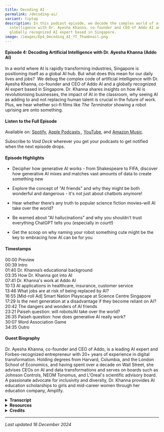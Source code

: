 ```yaml
---
title: Decoding AI
permalink: /decoding-ai/
variant: tiptap
description: In this podcast episode, we decode the complex world of artificial
  intelligence with Dr. Ayesha Khanna, co-founder and CEO of Addo AI and a
  globally recognized AI expert based in Singapore.
image: /images/Ep4_Decoding_AI_YT_Thumbnail.png
---
```

<h4><strong>Episode 4: Decoding Artificial Intelligence with Dr. Ayesha Khanna (Addo AI)</strong></h4>
<p>In a world where AI is rapidly transforming industries, Singapore is positioning
itself as a global AI hub. But what does this mean for our daily lives
and jobs?&nbsp; We debug the complex code of artificial intelligence with
Dr. Ayesha Khanna, co-founder and CEO of Addo AI and a globally recognized
AI expert based in Singapore. Dr. Khanna shares insights on how AI is revolutionising
businesses, the impact of AI in the classroom, why seeing AI as adding
to and not replacing human talent is crucial in the future of work. Plus,
we hear whether sci-fi films like <em>The Terminator</em> showing a robot
uprising are onto something.</p>
<h4><strong>Listen to the Full Episode</strong></h4>
<p>Available on: <a href="https://bit.ly/voiddeckspotify" rel="noopener nofollow" target="_blank"><u>Spotify</u></a>,
<a href="https://bit.ly/voiddeckapplepodcasts" rel="noopener nofollow" target="_blank"><u>Apple Podcasts</u>
</a>, <a href="https://bit.ly/voiddeckyoutube" rel="noopener nofollow" target="_blank">YouTube</a>,
and <a href="https://bit.ly/voiddeckamazonmusic" rel="noopener nofollow" target="_blank"><u>Amazon Music</u></a>.</p>
<p>Subscribe to <em>Void Deck</em> wherever you get your podcasts to get notified
when the next episode drops.</p>
<h4><strong>Episode Highlights</strong></h4>
<ul data-tight="true" class="tight">
<li>
<p>Decipher how generative AI works - from Shakespeare to FIFA, discover
how generative AI mixes and matches vast amounts of data to create something
new</p>
</li>
<li>
<p>Explore the concept of "AI friends" and why they might be both wonderful
and dangerous - it's not just about chatbots anymore!</p>
</li>
<li>
<p>Hear whether there’s any truth to popular science fiction movies–will
AI take over the world?</p>
</li>
<li>
<p>Be warned about "AI hallucinations" and why you shouldn't trust everything
ChatGPT tells you (especially in court!)</p>
</li>
<li>
<p>Get the scoop on why naming your robot something cute might be the key
to embracing how AI can be for you</p>
</li>
</ul>
<h4><strong>Timestamps</strong></h4>
<p>00:00 Preview
<br>00:39 Intro
<br>01:40 Dr. Khanna’s educational background
<br>03:35 How Dr. Khanna got into AI
<br>07:41 Dr. Khanna's work at Addo AI&nbsp;
<br>10:13 AI applications in healthcare, insurance, customer service
<br>13:46 What jobs are at risk of being replaced by AI?
<br>16:55 [Mid-roll Ad] Smart Nation Playscape at Science Centre Singapore
<br>17:29 Is the next generation at a disadvantage if they become reliant
on AI?
<br>20:42 The dangers and wonders of AI friends
<br>23:21 Paiseh question: will robots/AI take over the world?
<br>26:35 Paiseh question: how does generative AI really work?
<br>30:07 Word Association Game
<br>34:35 Outro</p>
<h4><strong>Guest Biography</strong></h4>
<p>Dr. Ayesha Khanna, co-founder and CEO of Addo, is a leading AI expert
and Forbes-recognized entrepreneur with 20+ years of experience in digital
transformation. Holding degrees from Harvard, Columbia, and the London
School of Economics, and having spent over a decade on Wall Street, she
advises CEOs on AI and data transformations and serves on boards such as
Johnson Controls, NEOM Tonomus, and L'Oreal's scientific advisory board.
A passionate advocate for inclusivity and diversity, Dr. Khanna provides
AI education scholarships to girls and mid-career women through her education
company, Amplify.</p>
<div data-type="detailGroup" class="isomer-accordion isomer-accordion-white">
<details class="isomer-details">
<summary><strong>Transcript</strong>
</summary>
<div data-type="detailsContent" class="isomer-details-content">
<p><em>This transcript has been lightly edited for readability.</em>
</p>
<p></p>
<p><strong>RISHII: </strong>Will AI take over the world?</p>
<p></p>
<p><strong>DR. KHANNA: </strong>I think that AI on its own will not get to
that point because by that time humans will have merged with AI in some
way.</p>
<p></p>
<p><strong>RISHII &amp; MENG: </strong>Whoa.</p>
<p></p>
<p><strong>DR. KHANNA: </strong>So, you know, and we're seeing something
like this with Neuralink, obviously, what Elon Musk started.<strong> </strong>So
the question is, are there humans who will supercharge themselves with
more information, more cognitive power, and will that create a superclass
that will then be at such an advantage that the others are left behind?</p>
<p></p>
<p><strong>RISHII: </strong>Welcome to <em>Void Deck</em>, a casual science
podcast brought to you by Science Centre Singapore. We bring science out
of the labs and put scientists in singlets. Each episode, we sit down with
a local science changemaker and ask all the questions that you are too
paiseh to ask. Today, I'm joined by my colleague Meng, a science educator
at Science Centre Singapore.</p>
<p></p>
<p><strong>MENG: </strong>Hi everyone.</p>
<p></p>
<p><strong>RISHII: </strong>Hi, and today we'll be talking all about AI,
something you and I probably use very often like, you know, ChatGPT and
all those cool stuff.</p>
<p></p>
<p><strong>MENG: </strong>Today on the podcast, we have Dr. Ayesha Khanna,
CEO of Addo AI and a Forbes-recognised AI expert. She has over 20 years
of experience working on digital transformation with degrees from Harvard,
Columbia and London School of Economics. Dr. Aisha advises CEOs and serves
on major boards. Through her company, Amplify, she offers AI scholarships
to girls and women.</p>
<p></p>
<p><strong>DR. KHANNA: </strong>Hi everyone, it's such a pleasure to be here.</p>
<p></p>
<p><strong>RISHII: </strong>Thank you so much for coming down today, you
know, to talk to us about AI and all the cool stuff that you do.</p>
<p></p>
<p><strong>DR. KHANNA: </strong>Thank you for having me.</p>
<p></p>
<p><strong>RISHII: </strong>All right, so I think what we want to do is take
you back down memory lane and see how you got started on this journey.
What was it like growing up, you know, in Pakistan and like, you know,
getting into the field of STEM as a kid?</p>
<p></p>
<p><strong>DR. KHANNA: </strong>Actually, I was never in the field of STEM.
When I was growing up, I was much more interested in literature and human
rights and development economics. I found science to be taught in a terrible
way. It was all about the exam and about the absolute correct answer. Even
when we went to do quote unquote experiments in the lab, we already knew
what the experiment should yield.</p>
<p></p>
<p>So that's a terrible way to learn science. It's so deterministic. And
it was only when I went to college, when I left Asia, that I went and encountered
people from Romania, Estonia, Russia, and they had a very different approach
to science. They looked at it in a very poetic way.</p>
<p></p>
<p>They saw it not as the final answer in an engineering mechanistic way,
but they found engineering, technology, science, beautiful, uncertain,
ambivalent, and the whole process as a quest to approximate the truth.
And when you see it that way, how different is STEM from the humanities?
How different is it from sociology or any of the social sciences?</p>
<p></p>
<p>And the answer is it isn't. Which is why anyone at whatever stage in their
life, if they just realise this about STEM, can easily step into STEM and
any STEM person can easily step into any other kind of discipline.</p>
<p></p>
<p><strong>RISHII:</strong> I just wanted to know, because I mean, you made
the jump from like a humanities person and then you went into STEM in college,
right? When did you even consider AI as something that you wanted to pursue?
Because AI [seems] like something that probably started maybe five to ten
years ago. So at that time when you were in college, did you already [know]
about AI or was it something you just stumbled upon?</p>
<p></p>
<p><strong>DR. KHANNA: </strong>Well, AI has been around for decades.
<br>
</p>
<p><strong>MENG: </strong>We were wrong. Very wrong. <em>[Everyone laughs]</em>
</p>
<p></p>
<p><strong>DR. KHANNA:</strong> It's been around for decades, but nobody took
it seriously because we just did not have the computational power that
we do now. We didn't have enough data that we do now. And so it was kind
of languishing at MIT and other kinds of universities. I first encountered
neural networks decades ago myself as an undergraduate when I was working
on neural networks for trading.</p>
<p></p>
<p>And then when I went to Wall Street, I was doing a lot of quantitative
work where we were using computer science and statistics. Today, the combination
of computer science and statistics at scale is called artificial intelligence,
which is, can you recognise patterns in something and then be able to very
quickly mine large amounts of data to be able to analyse it, forecast it,
optimise it, and now for the first time generate from scratch new things.
We call that generative AI.</p>
<p></p>
<p>But it's not new, but it is an evolving field. And it goes through summers
and winters or rather springs and winters. So there was a whole time when
it was called the winter of AI and now it's having a real moment. But who
knows, after 10 years, it might go through another winter where people
lose interest or feel it's not moving fast enough.</p>
<p></p>
<p><strong>RISHII: </strong>Right, right.</p>
<p></p>
<p><strong>DR. KHANNA: </strong>The thing about science and AI is science,
right? It's a scientific endeavour… it takes time. Then people work and
work and work and suddenly something great happens and it's adopted widely.
And then again, you have to wait for it for a long time. So there have
been AI researchers diligently working on it and I've been exposed to it
over many, many years. Now I'm so happy to see that everyone is realising
it and finds it more accessible.</p>
<p></p>
<p><strong>RISHII: </strong>It's like, you know, if you can't like me on
my low days, don’t like me when I'm super popular now. So when you were
interested in AI, right, like when you stumbled upon it in college and
you're telling people like, oh my God, AI is going to be big or I'm so
interested in it, were you like the only one who seemed to be interested,
maybe in your friend group or in your social circles?</p>
<p></p>
<p><strong>MENG: </strong>Or was it like a big crowd and everyone was going
to jump onto AI together?</p>
<p></p>
<p><strong>DR. KHANNA:</strong> No, no. At that time, people didn't even understand
what it was. I told people I was going to become a software engineer. And
there were people in my extended family, they said, oh my God, we sent
you to Harvard and you should be in a bank, like a posh office. And now
you're acting like a back office person. And they were so like pooh-poohing
it.</p>
<p></p>
<p><strong>RISHII: </strong>All the uncle and aunties.</p>
<p></p>
<p><strong>DR. KHANNA: </strong>All the uncle and aunties thought that I
had really taken a step down because they didn't understand it. And it's
only now that it's suddenly become in the media that they—the same uncles
who used to criticise my parents and say<em>, why did you let her do this?—</em>now
actually send me articles and are very excited about AI. And I guess the
moral of the story is, do pursue what you really want to and work at it.</p>
<p></p>
<p>So one doesn't go without the other. You can't just be passionate about
something and then just do it half-heartedly. I stuck to it through many,
many years, even though it was hard and nobody really saw it. But I loved
it because every day I could see the impact it had on the firms that I
was working with.</p>
<p></p>
<p><em>[Musical transition]</em>
</p>
<p></p>
<p><strong>RISHII: </strong>Do you get, I guess now when you're working on
AI, do people come up to you and think that you are working on like ChatGPT
or just like generative AI? Do people still just make the assumption? Because
I think our exposure to AI, or at least with the layman, right, is just
like ChatGPT and that's all we know.</p>
<p></p>
<p><strong>MENG:</strong> Generative art… deepfakes…</p>
<p></p>
<p><strong>DR. KHANNA: </strong>That’s right.</p>
<p></p>
<p><strong>MENG: </strong>Stuff like that.</p>
<p></p>
<p><strong>DR. KHANNA: </strong>Well, people know that I have an AI company,
I have an AI consulting firm. We specialise in building AI strategy, AI
solutions, big data platforms. And so we use generative AI to help our
clients engage their customers better, for example. But they never come
to me because I'm not a researcher, even though I have a PhD and have a
lot of experience. I am not a researcher.</p>
<p></p>
<p>My job is to help organisations, whether they are for-profit companies,
non-for-profit enterprises or government agencies, think about how to use
AI to serve their customers better. And so that's what people ask me about.
They're like, how can we use this? What's the talent we need? Is it true
that it is a hype or is it real? Those are the kind of questions. Are our
jobs going to get replaced? Are we going to have a job?</p>
<p></p>
<p>Should my son study this? Should my daughter study this? And I feel these
are great questions and we should talk about it. You know, is this ethical
or not? These are the debates citizens must have, regardless of whether
they have a science background, a business background, any background.</p>
<p></p>
<p><strong>RISHII: </strong>Wow, that's very well put. On that note, we really
want to know more about what you do in terms of AI. We understand that
your company is an AI solutions firm and it's called Addo. So how did that
name come about?</p>
<p></p>
<p><strong>DR. KHANNA: </strong>It's very simple. It's adding. So Ado is
what we wanted to say that we augment, catalyse, enrich and accelerate
the journey of our company with AI. So we are really there. And that's
something I really believe in.</p>
<p></p>
<p><strong>RISHII: </strong>Ah, okay.</p>
<p></p>
<p><strong>DR. KHANNA: </strong>We need to have that approach, not only at
a corporate level, but also as an individual. We need to see AI as adding,
not replacing us in any way. And so just by that name, that's our mission,
is to use it as an augmentation tool for all our customers.</p>
<p></p>
<p><strong>RISHII: </strong>You were talking about helping your customers.
Would there be any unusual or surprising industry applications that you
have come across in your time working with all these different partners
and companies that seek your help?
<br>
</p>
<p><strong>DR. KHANNA:</strong> I think there's so many examples, but just
let's look at a couple of them. One example is that there are so many people
in the world who die of or suffer from strokes. It's terrible. I mean,
when anyone has a stroke and it's so unexpected. People suddenly one day
and then they lose their ability to walk, they lose their ability to talk.
And it's devastating for the family.</p>
<p></p>
<p>It's devastating for everyone around them and for themselves. So <a href="https://mcpress.mayoclinic.org/healthy-brain/mayo-clinic-research-finds-ai-enabled-ecgs-may-identify-patients-at-greater-risk-of-stroke-cognitive-decline/" rel="noopener nofollow" target="_blank">Mayo Clinic</a> actually
partnered recently with an AI startup that analysed the medical records
of all the patients who've had stroke so that they could identify a pattern.
And in that pattern, they found that they could actually identify someone
who will have a stroke 10 years before they're going to have a stroke.</p>
<p></p>
<p>Can you imagine if people knew that? If you know that, wouldn't you change
everything? Because these are modifiable biomarkers. So this is the kind
of thing, the kind of massive game changer that AI can do to help people
live better lives. And there are many examples like this, but I find health
care to be the most potent example because we can all relate to it.</p>
<p></p>
<p><strong>RISHII: </strong>Meng and I were talking [about] how else AI helps
people. Because I think on a day to day basis, we use generative AI for
simpler tasks like LinkedIn captions.</p>
<p></p>
<p><strong>MENG: </strong>Finding my way to work. That's also AI, right?
I'm sure, we're using GPS and other stuff.</p>
<p></p>
<p><strong>DR. KHANNA: </strong>Oh, absolutely. We use AI all the time. But
most people don't understand or appreciate that generative AI is fundamentally
new in the AI field. We have never been able to generate new content from
scratch like this. That's why people are so excited. And that means, for
example, I'll give you [something] that we worked on, insurance companies.</p>
<p></p>
<p>One of the things that people call insurance companies for are pregnant
women who've just found out they have preeclampsia and they're really worried
for their child. And at the other end is a customer service agent who's
probably young, doesn't have children, is rifling through all the PDFs
or something's being told to this person that, OK, say this about the policy.
They want to check if their policy covers this health condition.</p>
<p></p>
<p>But now if you have an AI agent, it can generate with the voice, multimodal,
which means not just text, but a voice. It can give a very reassuring,
empathetic answer that can surpass that potentially of the contact centre
agent. Personalise it, be more empathetic and listen to the emotions in
that person's voice because then you can tell, is this person worried?
Is this person upset? Is she angry?</p>
<p></p>
<p>And this is called hyper-personalization real time. So as long as they
keep the data of the person safe and private, we will be able to enter
a new world of hyper-personalization where every company seems really interested
and catered to our needs. And I think that is going to change customer
experience drastically and improve it.</p>
<p></p>
<p><strong>MENG: </strong>But when you say that…how should I put it? There's
always that aspect of, is this going to replace the people? And you've
mentioned it yourself. What jobs would be, for the lack of a better phrase,
at risk of being replaced?</p>
<p></p>
<p><strong>DR. KHANNA</strong>: Many, many tasks will be at risk of being
replaced. And I think that's the right way to think about it. So we can't
put our head in the sand like an ostrich and pretend like nothing will
get replaced. But we also can't think big, like jobs will get replaced.
Actually, there will be certain things that all of us do.
<br>
</p>
<p>And I'm sure if we thought back at our day or yesterday, there are lots
of things that we do that an AI could do for us, like scheduling meetings
or drafting emails or LinkedIn, as you were saying. LinkedIn postings.
And this is not just about productivity. I often write articles this way
as well, but then I improve them with my own voice. It makes the whole
process more fun, more interesting.</p>
<p></p>
<p>So some of the time that we spent on certain tasks, they don't only have
to be routine, they can be creative as well, we’ll have less time needed,
because generative AI will help us. And it's not just about time, but it's
also about that whole process. Kind of us having like a co-pilot, like
an assistant, like a friend. So we'd actually be able to have a more interesting
experience also.</p>
<p></p>
<p>The problem is companies don't know what to do with that 20 percent time
that people have free now. So there are two things to do. One is just freak
out and say, oh, my God, I'm just going to fire people. That is the wrong
approach. The right approach is to take that 20 percent time that we'll
all have and show companies that we can do something else with it. We can
add value. We can analyse the firm. We can analyse our customers. We can
think about strategy.</p>
<p></p>
<p>And leaders should never let go of employees who understand their market,
their customers, because what a loss. You have to train somebody from scratch
again. You should use those people for more strategic tasks. And that's
what we're seeing. The great companies, they use AI to actually grow and
then they keep their people.</p>
<p></p>
<p>But what happens, I think the danger is junior people, because you don't
know we need so much junior staff anymore.</p>
<p>So now we need to then you're like, oh, so are my kids going to do or
you guys are still young? What are you going to do?</p>
<p></p>
<p>And so I think that at that point we have to change the education system
so that when these graduates like my kids come and look for a job, they
already are so well versed in working with AI that now they're saying we
can do X plus Y because we already know how to work 20 percent faster and
we'll do something else as well.</p>
<p></p>
<p>So it's that repositioning of one's value proposition as an employee that
I think is very important. And I don't think anybody who knows how to work
with AI will lose their job in the near future.</p>
<p></p>
<p><em>[Mid-roll ad starts]</em>
</p>
<p></p>
<p><strong>JAMIE (<em>Void Deck </em>Producer): </strong>Want to continue
your TechWizard journey? Visit the Smart Nation playscape at Science Centre
Singapore. You'll find a digital playground with eight zones of fun, including
the AI zone, where you'll teach a computer how to recognise your doodles
and 3D animals. You can even grow your own digital plant to discover the
exciting world of augmented reality. For more awe-inspiring visuals, step
into E3, an immersive exhibition featuring virtual reality and 360-degree
projection mapping. Get your tickets at <a href="https://www.science.edu.sg/" rel="noopener noreferrer nofollow" target="_blank">science.edu.sg</a>. Now, back to the
show.</p>
<p></p>
<p><em>[Mid-roll ad ends]</em>
</p>
<p></p>
<p><strong>RISHII: </strong>We're seeing the next crop of generations who
probably use AI almost on a day to day basis. Do you think they're at a
disadvantage because now they're using AI? I mean, they might become reliant
on AI. Let's say I'm a copywriter. I learned the fundamentals of copywriting
and now AI is kind of like making that job easier for me. But if, let's
say, I was in school still and I'm using AI more to copywrite, would I
now lack that fundamental skills of learning it in the first place?</p>
<p></p>
<p><strong>DR. KHANNA: </strong>I think so. That's true. I think the education
system has to teach people to be answerable for how they critically evaluate,
think and creatively construct. It could be stories, experiments, science.
And that means that the AI that they're allowed to use is really there
as an assistant and not giving them answers.</p>
<p></p>
<p>So, for example, if you look at Salman Khan's Khan Academy, which is really
well known in the United States and provides free courses to kids, he has
a ChatGPT version that he calls <a href="https://www.khanmigo.ai/" rel="noopener nofollow" target="_blank">Khan Migo</a>. And Khan Migo will not give
children the answer. In fact, it will be like a Socrates, like it will
have a debate with them. So they will say, we want the answer to this for
my homework. And I'll say, no, no, no. Did you try this? And they'll be
like, yeah, we tried that. It didn't work.</p>
<p></p>
<p>So it is that engagement. It is more an Oxford/Cambridge-style tutorial
system and less that Asian exam system. It's more about really understanding
thoughtfully. But the difference is we'll almost never be alone. We'll
always have a copilot with us. And so we'll get used to it. But we don't
want to let go of our own critical thinking because humans have this ability
to leap forward, make leaps of perception and imagination.</p>
<p></p>
<p>And that's wonderful. It gives us meaning. So I think that we will need
to introduce those kinds of co-pilots in our education system also. And
when we do, it would be fantastic for our kids.</p>
<p></p>
<p><strong>MENG: </strong>So it's more like learning how to use a tool, right?
You won't be doing the actual–you definitely will still be doing the actual
product, but you need to learn how to use the tool to help you with the
actual product. Is that [right]? So you're learning the skills of using
the tool.</p>
<p></p>
<p><strong>DR. KHANNA: </strong>You're learning the skills of using the tool,
yes, but it's not like you're not learning. Yes, yes. You're not learning
about the actual final end product. Yes. So you're learning the skills,
for example, if you had to evaluate art, for example. So you're not just
learning how to ask ChatGPT about it, but you're learning how do you aesthetically
think about a painting. And then ChatGPT is helping you or questioning
you or provoking you or inciting you.</p>
<p></p>
<p>And how great is that? Because who gets that one on one attention from
a teacher? And the other thing is, which you said, which is very interesting,
is that, yes, it's a tool, but it's kind of more than a tool now.</p>
<p></p>
<p><strong>MENG: </strong>It's becoming part of everyday life.</p>
<p></p>
<p><strong>RISHII: </strong>It's almost integral to a lot of things.</p>
<p></p>
<p><strong>DR. KHANNA: </strong>Or more than that, like a friend. And that's
both like dangerous and wonderful.</p>
<p></p>
<p><strong>MENG: </strong>Yes, yes, yes.</p>
<p></p>
<p><strong>DR. KHANNA: </strong>So if you think about character AI that was
just bought by Google or many of these chat bots, or even if you look at
older adults, there are millions of boyfriends and girlfriends that people
rely on. And there was one article in <em><a href="https://www.washingtonpost.com/world/2021/08/06/china-online-dating-love-replika/" rel="noopener nofollow" target="_blank">The Washington Post</a> </em>where
the woman said she preferred her virtual boyfriend to her real boyfriend.
Oh, no. Because her real boyfriend was full of himself. Her virtual boyfriend
was coded to be always listening.</p>
<p></p>
<p>But more than that, it's if I have three human colleagues and one AI colleague,
I'll start to take that AI colleague seriously. Maybe I'll begin to have,
you know, emotions or feelings for that person. And <a href="https://www.npr.org/2024/08/02/g-s1-14793/mit-sociologist-sherry-turkle-on-the-psychological-impacts-of-bot-relationships" rel="noopener nofollow" target="_blank">Sherry Turkle from MIT</a> said
that as humans, we kind of can't help ourselves. But if anything's animate
or displays emotions, we kind of become very susceptible to liking it.</p>
<p></p>
<p>And so the question is, I fundamentally don't think there's anything wrong
with having AI friends. But we must govern the people who produce these
AI friends, because if they want to, they can manipulate us.</p>
<p></p>
<p>So if, you know, I'm going to have a boyfriend and suddenly he says, well,
why don't you go and, you know, pick Max Factor blush? And then I do. Or
why don't you take a loan to get this new house? And I do. That's an influence
that is beyond just helping me. It is now a commercial interest. So these
are the dangers, which is why governance is so important.</p>
<p></p>
<p><strong>RISHII: </strong>Right. There's so many ethical boundaries, right?</p>
<p></p>
<p><strong>DR. AYESHA &amp; MENG: </strong>Yes!</p>
<p></p>
<p><strong>RISHII: </strong>Even with that example that you gave with the
virtual boyfriend and the actual boyfriend, I think there's some moral
dilemma for them as well. Like, oh, is it like, are you cheating on me?</p>
<p></p>
<p><strong>MENG: </strong>I'm losing my job to an AI!</p>
<p></p>
<p><strong>DR. KHANNA: </strong>Oh, that's also true, are you cheating on
me? How interesting. Very true.</p>
<p></p>
<p><strong>RISHII: </strong>Do you see it as an actual human person, or do
you see it as an AI? Then suddenly there's a whole new layer of looking
at it.</p>
<p></p>
<p><strong>DR. KHANNA: </strong>And if you look at like, if you look at chat
GPT 4.0 and you know, the audio version of it or Gemini Live, literally
you cannot tell if it's a human or it's a bot. It's funny. You can interrupt
it. This was a big problem before. You can interrupt it. Like I could just
change the subject and both of you would go with it. Right. But usually
the AI would freak out because it's like going like a robot. Now the AI
will be like, oh, okay. Yeah. And change.</p>
<p></p>
<p><em>[Musical transition]</em>
</p>
<p></p>
<p><strong>RISHII: </strong>I think that would be the perfect segue to our
paiseh question segment where basically every episode we ask a paiseh question,
something we might be a little embarrassed to ask to somebody working in
STEM. My first paiseh question is, will AI take over the world? Because
I used to be–not I used to be–I love the Terminator franchise.</p>
<p></p>
<p>And the whole concept was about AI becoming self-aware and taking over
the defence system and slowly the whole world. Do you think that is accurate?
Will we see some semblance of it in the future? Or do you think it's just,
you know, just sci-fi, it's never going to happen?</p>
<p></p>
<p><strong>DR. KHANNA: </strong>No, I think that AI on its own will not get
to that point because by that time humans will have merged with AI in some
way. So, you know, and we're seeing something like this with Neuralink,
obviously what Elon Musk started. So the question is, are there humans
who will supercharge themselves with more information, more cognitive power?</p>
<p></p>
<p>And will that create a super class that will then be at such an advantage
that the others are left behind? And the only way to stop this is for governments
to come in and regulate the sector. We're nowhere near this right now.
Maybe our children, our grandchildren will face this.</p>
<p></p>
<p>But certainly if AI continues to get very intelligent and it can connect
to the brain of certain individuals and now you have, you know, you have
exoskeletons, people can do so much. So, I think the bigger question is,
will a class of superhumans emerge?</p>
<p></p>
<p><strong>RISHII &amp; MENG: </strong>Whoa.</p>
<p></p>
<p><strong>DR. KHANNA: </strong>Which will be for their own interest. And
a lot of movies are about this issue, right?</p>
<p></p>
<p><strong>RISHII &amp; MENG: </strong>Yes, yes.</p>
<p></p>
<p><strong>DR. KHANNA: </strong>Because if you ask me, the AI is not immoral
or I mean, it's humans, right? Who kind of make it that way or train it
that way. So right now it's not conscious enough. But I think at that point
we really need to think about these things and have these circuit breakers.
Where we don't let it get to that point.</p>
<p></p>
<p>I expect the European Union will be the first to think about this when
there's any danger of it because they're fearless in regulating AI, even
if it means stifling a little bit of innovation. But Singapore has a very
balanced approach. We're very pragmatic. We give guidelines. We are not
free for all. Sometimes like some Western countries, nor are we very restrictive.
And I think we always have to walk that fine line.</p>
<p></p>
<p>And the more people participate in this, like, you know, there's a youth
policy forum that Prime Minister Lawrence Wong has put together. The more
we talk about this as a country together, the more we can make sure that
we stay on that line where we benefit from all the innovations that come
from AI, but really keep it away from its manipulative or maleficent actors
that may control it.</p>
<p></p>
<p><em>[Musical transition]</em>
</p>
<p></p>
<p><strong>MENG: </strong>I have a question.</p>
<p></p>
<p><strong>RISHII: </strong>Is it a paiseh question?</p>
<p></p>
<p><strong>MENG: </strong>It is a paiseh question. Because I myself, I don't
really understand this very well. We know what generative AI is, but how
does it generate? How does it work? How can you explain it to, say, the
layman?</p>
<p></p>
<p><strong>RISHII: </strong>Because it really feels like someone's just sitting
on the other end, waiting to answer all my questions.</p>
<p></p>
<p><strong>DR. KHANNA: </strong>Well, look, I think the easiest way to understand
it is that if you look at, let's just do text. And first of all, it's important
to know that generative AI is not only for text. It can generate everything.
So eventually it can generate, it already does sound, images, video, text,
and then it can do new kinds of proteins, new kinds of antibiotics, new
kind of chemicals. It's doing a lot of things.
<br>
</p>
<p>But essentially what it's doing is taking a lot of the information, let's
say, as we know, with ChatGPT, it went out, it got all of the text in the
world on the internet. And now if you ask it a question, let's say about
Shakespeare, or you say, write me something about, you know, FIFA, football,
and the way Shakespeare would write it. So now it needs to put together
a lot of things.</p>
<p></p>
<p>It needs to put together, know all of Shakespeare's plays, plus kind of
know how Shakespeare would have reacted to sports, know all the sports
that's happening. And it's this ability to take the important patterns,
pay attention to the important patterns that it sees in all this text,
and very, very high speed, generate something out of it. So it's taking
everything it knows. It's only picking out the important things.</p>
<p></p>
<p>That's why the big paper that set it off was called “<a href="https://arxiv.org/abs/1706.03762" rel="noopener nofollow" target="_blank">Attention is All You Need</a>,”
because it pays attention in the story to the important things that it
needs to remember, and then generate something for you. It's the same thing
if you gave it a bazillion pictures of a cat, then it can eventually know
if the picture is of a cat or not, and also make the picture of a cat.</p>
<p></p>
<p>But now if you give it, say, give me a picture of a cat sipping a martini,
then it has a lot of other pictures of people sipping martinis, and so
it can combine the two together to inform it. But the interesting thing
now is the big question, as I was telling you earlier, is does it actually
form some concepts in its mind of how a person sits, so the physics of
something? I don't know if that's true, but <a href="https://www.scientificamerican.com/podcast/episode/this-artificial-intelligence-learns-like-a-widdle-baby/" rel="noopener nofollow" target="_blank">that's what they're finding</a>.</p>
<p></p>
<p>Give it enough data, like human beings, like children, we begin to form
some concepts. But again, it's not conscious because children can do so
much more. The big problem with generative AI is that it needs so much
data foundationally, or has in the past anyway.</p>
<p></p>
<p><strong>MENG:</strong> It's moving so incredibly fast.</p>
<p></p>
<p><strong>DR. KHANNA: </strong>It is moving fast, and I think that it'll
only get faster. But nobody needs to worry about it. The worst thing is
to feel overwhelmed by the speed because there's so much noise. Fundamentally,
if one had understanding that these tools serve you and your company and
your career and your children, it's a lot about mindset, believe it or
not.</p>
<p></p>
<p>If everybody listening right now has a mindset that this is for me, your
whole attitude changes.</p>
<p></p>
<p><strong>RISHII &amp; MENG: </strong>That's true.</p>
<p></p>
<p><strong>DR. KHANNA: </strong>But it requires some willpower. It's kind
of like going to the gym. <em>[Everyone laughs] </em>Yeah. You know, you're
like, I should go, I should go, I should learn AI, I should work with that
tool.</p>
<p></p>
<p><strong>RISHII: </strong>Maybe tomorrow. <em>[Everyone laughs]</em>
</p>
<p></p>
<p><strong>DR. KHANNA: </strong>Yeah, maybe tomorrow. But please do it today.</p>
<p></p>
<p><em>[Musical transition plays]</em>
</p>
<p></p>
<p><strong>RISHII: </strong>We want to play a short game with you. It's a
word association game. So pretty much what happens is we'll be throwing
out some words at you. And you need to tell us what comes to mind. OK,
so I'm just going to go with one that's really weird. <em>Robocop. [Laughs]</em>
</p>
<p></p>
<p><strong>DR. KHANNA: </strong>Dystopia.</p>
<p></p>
<p><strong>RISHII: </strong>Do you think we will have actual robocops in
the future? You know, you were talking about supercharged humans.</p>
<p></p>
<p><strong>DR. KHANNA: </strong>We will have robotic policemen or robo soldiers,
but robocop has had a very negative connotation. Right. That's the reason
why I say dystopia. But I have a friend who was just visiting and his robot
is actually being used in ports and fire departments all over the world
and is doing security rounds and helping those departments. Is it a robodog?
Yes. But because we have such a bad association with it, we shouldn't use
those words.</p>
<p></p>
<p>We should try to use other words. Maybe call it a security dog or something.
That's what the Japanese do. They always have cute names for everything.
And I asked someone when I went to Japan, I said, you know, we have terrible
associations with robots. You know, and he said, yeah, that's why we make
cute things so people are not intimidated and have cute names for it. And
to be honest, it made a lot of sense because then you don't feel intimidated.
And in fact, you feel you have agency and you're empowered.</p>
<p>And when you're like that, you can work with it and you can control it.
As opposed to being afraid of it.</p>
<p><strong>RISHII: </strong>You're right. Perception thing.</p>
<p></p>
<p><strong>DR. KHANNA: </strong>Mindset.</p>
<p></p>
<p><strong>MENG: </strong>Took a while to get my mom used to the little robot
vacuum cleaner. So I gave it a name and added a little googly eyes on it.</p>
<p></p>
<p><strong>RISHII: </strong>What do you call it?</p>
<p></p>
<p><strong>MENG: </strong>It's Bob. His name is Bob.</p>
<p></p>
<p><strong>RISHII: </strong>Harmless.</p>
<p></p>
<p><strong>MENG: </strong>My turn. So this is a word that's quite poignant
to me. We have a lab named after this [person]. <a href="https://lemelson.mit.edu/resources/ada-lovelace" rel="noopener nofollow" target="_blank">Ada Lovelace</a>.</p>
<p></p>
<p><strong>DR. KHANNA: </strong>Oh, my daughter. My daughter dressed up as
Ada Lovelace in her, I think it was grade three, because she loves AI and
Ada Lovelace is a big hero of hers. And she dressed up because she thought
that it was such a good role model. And I, whenever I think about Ada Lovelace,
I think of her.</p>
<p></p>
<p><strong>MENG: </strong>Oh, that's so cute. By the way, our computer lab
is called Lovelace Lab.</p>
<p></p>
<p><strong>DR. KHANNA: </strong>Oh, how nice. Perfect.</p>
<p></p>
<p><strong>MENG: </strong>Yeah, I hang around there too much. But I love
that place.</p>
<p></p>
<p><strong>RISHII: </strong>My next word would be “hallucination.”</p>
<p></p>
<p><strong>DR. KHANNA: </strong>Generative AI.</p>
<p></p>
<p><strong>RISHII: </strong>Oh!</p>
<p></p>
<p><strong>DR. KHANNA: </strong>When you ask a chatbot a question, it can
make mistakes. And the word that is used in the industry is that it's “hallucinating.”</p>
<p></p>
<p><strong>RISHII &amp; MENG: </strong>Ohh.</p>
<p></p>
<p><strong>DR. KHANNA: </strong>And a lot of people work on reducing the
hallucinations of generative AI. So the last thing you want is that someone
is talking to an AI and it's giving made up answers and they're very good
processes and systems.</p>
<p></p>
<p>And we use that such as <a href="https://blogs.nvidia.com/blog/what-is-retrieval-augmented-generation" rel="noopener nofollow" target="_blank">RAG</a> [retrieval
augmented generation], etc. to control it. So these are called risk guardrails.
But people who are not careful, there was this, can really get swayed by
hallucinations. So there was a lawyer who was lazy, I suppose, and covered
in the <em><a href="https://www.nytimes.com/2023/05/27/nyregion/avianca-airline-lawsuit-chatgpt.html" rel="noopener nofollow" target="_blank">New York Times</a></em>.
And he was late with preparing his defence. So he asked generative AI,
GPT, and he came up with all these, you know, you have to give precedence.
Yes. He said, my Lord, you know, in this case, this happened. And in this
case, this happened.</p>
<p></p>
<p>And the judge was like, dude, like, this is all fake. Oh, no, none of
this ever happened. You get out of my court right now. Oh, my God. So I
always tend to double check, spot check what AI tells me. And that's a
critical thinking hat that I have on. But over time, we will have an AI
check the work of another AI and then we won't have to worry about that.</p>
<p></p>
<p><strong>RISHII: </strong>It's like AI-ception now.</p>
<p></p>
<p><strong>DR. KHANNA: </strong>Yeah. I mean, now we have agents, you know,
checking other agents work, but we're not there yet. But reducing hallucinations
is very important because people tend to trust what they think is some
entity smarter than them.</p>
<p></p>
<p>Whereas AI is not smarter than humans because it is not like humans. It's
machine intelligence. And we have human intelligence. And it's very important
for us to see it differently. I mean, I have a dog who I adore. I don't
think he has like, I don't think he acts like me. He has dog intelligence.
We really need to separate these things a bit so that we remain in our
own responsible, creative thinking, critical thinking beings.</p>
<p></p>
<p><em>[Musical transition]</em>
</p>
<p></p>
<p><strong>RISHII: </strong>So thank you, Dr. Ayesha, for joining us. I think
it's been so great, not just like learning about your interest in AI, but
and, you know, like all the misconceptions people have about AI and all
the cool stuff that might happen, like supercharged humans. I really hope
that comes to precedence and I will be one of the first.
<br>
</p>
<p><strong>DR. KHANNA: </strong>Thank you so much. It's been such a pleasure.
I'm so honoured and grateful to be on this podcast. I'm a huge fan of the
Science Centre.
<br>
</p>
<p><strong>RISHII: </strong>Yes!</p>
<p></p>
<p><strong>MENG: </strong>Please come to the Science Centre.</p>
<p></p>
<p><strong>DR. KHANNA: </strong>So, carry on. I will be there. Thank you
so much.</p>
<p></p>
<p><strong>RISHII: </strong>So thank you so much. It was such an exciting
episode. And if this episode has sparked your curiosity about future technologies,
visit Science Centre Singapore to explore the cutting edge world of artificial
intelligence. Discover digital playground with eight zones of fun at the
Smart Nation Playscape Exhibition. Afterwards, watch robots in action at
the Object Theatre in the Future Makers Exhibition. All of these await
you at Science Centre Singapore.</p>
<p></p>
<p><strong>MENG: </strong>Follow <em>Void Deck </em>on Spotify, Apple Podcasts
and wherever you get your podcasts. To find out more about Dr. Ayesha’s
work, you can follow her on LinkedIn and explore her website at <a href="https://www.ayeshakhanna.com/" rel="noopener noreferrer nofollow" target="_blank">ayeshakhanna.com</a>.</p>
<p></p>
<p><strong>RISHII:</strong> See you next episode.</p>
<p></p>
<p><strong>MENG: </strong>See you next episode.</p>
</div>
</details>
<details class="isomer-details">
<summary><strong>Resources</strong>
</summary>
<div data-type="detailsContent" class="isomer-details-content">
<p>Dr. Ayesha Khanna's Website</p>
<p><a href="https://www.ayeshakhanna.com" rel="noopener noreferrer nofollow" target="_blank">https://www.ayeshakhanna.com</a>
</p>
<p></p>
<p>Khanmigo by Khan Academy</p>
<p><a href="https://www.khanmigo.ai/" rel="noopener noreferrer nofollow" target="_blank">https://www.khanmigo.ai/</a>
</p>
<p></p>
<p>Mayo Clinic research finds AI-enabled ECGs may identify patients at greater
risk of stroke, cognitive decline</p>
<p><a href="https://mcpress.mayoclinic.org/healthy-brain/mayo-clinic-research-finds-ai-enabled-ecgs-may-identify-patients-at-greater-risk-of-stroke-cognitive-decline/" rel="noopener noreferrer nofollow" target="_blank">https://mcpress.mayoclinic.org/healthy-brain/mayo-clinic-research-finds-ai-enabled-ecgs-may-identify-patients-at-greater-risk-of-stroke-cognitive-decline/</a>
</p>
<p></p>
<p>China’s lonely hearts reboot online romance with artificial intelligence</p>
<p><a href="https://www.washingtonpost.com/world/2021/08/06/china-online-dating-love-replika/" rel="noopener noreferrer nofollow" target="_blank">https://www.washingtonpost.com/world/2021/08/06/china-online-dating-love-replika/</a>
</p>
<p></p>
<p>Vaswani, Ashish; Shazeer, Noam; Parmar, Niki; Uszkoreit, Jakob; Jones,
Llion; Gomez, Aidan N; Kaiser, Łukasz; Polosukhin, Illia (2017). "Attention
is All you Need". Advances in Neural Information Processing Systems. 30.
Curran Associates, Inc.</p>
<p><a href="https://arxiv.org/abs/1706.03762" rel="noopener noreferrer nofollow" target="_blank">https://arxiv.org/abs/1706.03762</a>
</p>
<p></p>
<p>This Artificial Intelligence Learns like a Baby</p>
<p><a href="https://www.scientificamerican.com/podcast/episode/this-artificial-intelligence-learns-like-a-widdle-baby/" rel="noopener noreferrer nofollow" target="_blank">https://www.scientificamerican.com/podcast/episode/this-artificial-intelligence-learns-like-a-widdle-baby/</a>
</p>
<p></p>
<p>MIT sociologist Sherry Turkle on the psychological impacts of bot relationships</p>
<p><a href="https://www.npr.org/2024/08/02/g-s1-14793/mit-sociologist-sherry-turkle-on-the-psychological-impacts-of-bot-relationships" rel="noopener noreferrer nofollow" target="_blank">https://www.npr.org/2024/08/02/g-s1-14793/mit-sociologist-sherry-turkle-on-the-psychological-impacts-of-bot-relationships</a>
</p>
<p></p>
<p>Here’s What Happens When Your Lawyer Uses ChatGPT</p>
<p><a href="https://www.nytimes.com/2023/05/27/nyregion/avianca-airline-lawsuit-chatgpt.html" rel="noopener noreferrer nofollow" target="_blank">https://www.nytimes.com/2023/05/27/nyregion/avianca-airline-lawsuit-chatgpt.html</a>
</p>
<p></p>
<p>Want to continue your AI learning IRL? Check out our tech-related exhibitions
at Science Centre Singapore:</p>
<p></p>
<p>Future Makers</p>
<p><a href="https://www.science.edu.sg/whats-on/exhibitions/future-makers" rel="noopener noreferrer nofollow" target="_blank">https://www.science.edu.sg/whats-on/exhibitions/future-makers</a>
</p>
<p></p>
<p>Smart Nation PlayScape</p>
<p><a href="https://www.science.edu.sg/whats-on/exhibitions/smart-nation-playscape" rel="noopener noreferrer nofollow" target="_blank">https://www.science.edu.sg/whats-on/exhibitions/smart-nation-playscape</a>
</p>
<p></p>
<p>E3: E-mmersive Experiential Environments</p>
<p><a href="https://www.science.edu.sg/whats-on/exhibitions/e3" rel="noopener noreferrer nofollow" target="_blank">https://www.science.edu.sg/whats-on/exhibitions/e3</a>
</p>
</div>
</details>
<details class="isomer-details">
<summary><strong>Credits</strong>
</summary>
<div data-type="detailsContent" class="isomer-details-content">
<p>This episode of <em>Void Deck</em> was hosted by Rishii Vijayahkumar and
Meng Hwee Lim. The episode was produced, written, edited, and sound engineered
by Jamie Uy. Sound recording and post-production assistance was provided
by Lydia Konig and Joyce Sia. The episode graphics were designed by Vanessa
Ng and Jamie Uy. The podcast cover art was illustrated by Vikki Li Qi.
The background music "Data Flow" and "Spatial" was created by Fugu Vibes.
Special thanks to Dr. Khanna for coming on the show.</p>
</div>
</details>
</div>
<hr>
<p><em>Last updated 16 December 2024</em>
</p>
<p></p>
